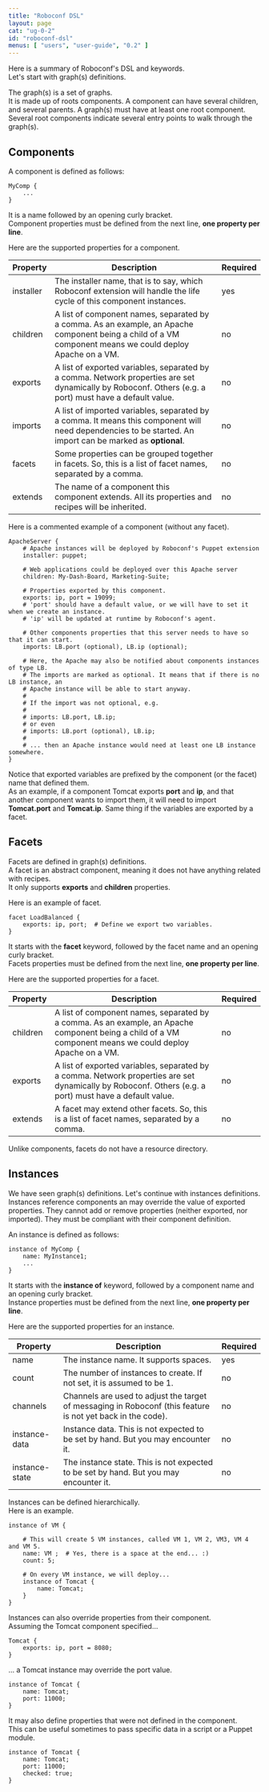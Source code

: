 ```yaml
---
title: "Roboconf DSL"
layout: page
cat: "ug-0-2"
id: "roboconf-dsl"
menus: [ "users", "user-guide", "0.2" ]
---
```


Here is a summary of Roboconf's DSL and keywords.  
Let's start with graph(s) definitions.

The graph(s) is a set of graphs.  
It is made up of roots components. A component can have several children, and several parents.
A graph(s) must have at least one root component. Several root components indicate several entry points to 
walk through the graph(s).


## Components

A component is defined as follows:

	MyComp {
		...
	}

It is a name followed by an opening curly bracket.  
Component properties must be defined from the next line, **one property per line**.

Here are the supported properties for a component.

| Property | Description | Required |
| --- | --- | --- |
| installer | The installer name, that is to say, which Roboconf extension will handle the life cycle of this component instances. | yes |
| children | A list of component names, separated by a comma. As an example, an Apache component being a child of a VM component means we could deploy Apache on a VM. | no |
| exports | A list of exported variables, separated by a comma. Network properties are set dynamically by Roboconf. Others (e.g. a port) must have a default value. | no |
| imports | A list of imported variables, separated by a comma. It means this component will need dependencies to be started. An import can be marked as **optional**. | no |
| facets | Some properties can be grouped together in facets. So, this is a list of facet names, separated by a comma. | no |
| extends | The name of a component this component extends. All its properties and recipes will be inherited. | no |


Here is a commented example of a component (without any facet).

	ApacheServer {
		# Apache instances will be deployed by Roboconf's Puppet extension
		installer: puppet;
		
		# Web applications could be deployed over this Apache server
		children: My-Dash-Board, Marketing-Suite;
		
		# Properties exported by this component.
		exports: ip, port = 19099;
		# 'port' should have a default value, or we will have to set it when we create an instance.
		# 'ip' will be updated at runtime by Roboconf's agent.
		
		# Other components properties that this server needs to have so that it can start.
		imports: LB.port (optional), LB.ip (optional);
		
		# Here, the Apache may also be notified about components instances of type LB.
		# The imports are marked as optional. It means that if there is no LB instance, an
		# Apache instance will be able to start anyway. 
		#
		# If the import was not optional, e.g.
		#
		# imports: LB.port, LB.ip;
		# or even
		# imports: LB.port (optional), LB.ip;
		# 
		# ... then an Apache instance would need at least one LB instance somewhere.
	}

Notice that exported variables are prefixed by the component (or the facet) name that defined them.  
As an example, if a component Tomcat exports **port** and **ip**, and that another component wants to import them,
it will need to import **Tomcat.port** and **Tomcat.ip**. Same thing if the variables are exported by a facet.

## Facets

Facets are defined in graph(s) definitions.  
A facet is an abstract component, meaning it does not have anything related with recipes.  
It only supports **exports** and **children** properties.

Here is an example of facet.

	facet LoadBalanced {
		exports: ip, port;	# Define we export two variables.
	}

It starts with the **facet** keyword, followed by the facet name and an opening curly bracket.  
Facets properties must be defined from the next line, **one property per line**.

Here are the supported properties for a facet.

| Property | Description | Required |
| --- | --- | --- |
| children | A list of component names, separated by a comma. As an example, an Apache component being a child of a VM component means we could deploy Apache on a VM. | no |
| exports | A list of exported variables, separated by a comma. Network properties are set dynamically by Roboconf. Others (e.g. a port) must have a default value. | no |
| extends | A facet may extend other facets. So, this is a list of facet names, separated by a comma. | no |

Unlike components, facets do not have a resource directory.


## Instances

We have seen graph(s) definitions. Let's continue with instances definitions.  
Instances reference components an may override the value of exported properties. They cannot
add or remove properties (neither exported, nor imported). They must be compliant with their component definition.

An instance is defined as follows:

	instance of MyComp {
		name: MyInstance1;
		...
	}

It starts with the **instance of** keyword, followed by a component name and an opening curly bracket.  
Instance properties must be defined from the next line, **one property per line**.

Here are the supported properties for an instance.

| Property | Description | Required |
| --- | --- | --- |
| name | The instance name. It supports spaces. | yes |
| count | The number of instances to create. If not set, it is assumed to be 1. | no |
| channels | Channels are used to adjust the target of messaging in Roboconf (this feature is not yet back in the code). | no |
| instance-data | Instance data. This is not expected to be set by hand. But you may encounter it. | no |
| instance-state | The instance state. This is not expected to be set by hand. But you may encounter it. | no |


Instances can be defined hierarchically.  
Here is an example.

	instance of VM {
	
		# This will create 5 VM instances, called VM 1, VM 2, VM3, VM 4 and VM 5.
		name: VM ;	# Yes, there is a space at the end... :)
		count: 5;
		
		# On every VM instance, we will deploy...
		instance of Tomcat {
			name: Tomcat;
		}
	}

Instances can also override properties from their component.  
Assuming the Tomcat component specified...

	Tomcat {
		exports: ip, port = 8080;
	}
	
... a Tomcat instance may override the port value.

	instance of Tomcat {
		name: Tomcat;
		port: 11000;
	}

It may also define properties that were not defined in the component.  
This can be useful sometimes to pass specific data in a script or a Puppet module.

	instance of Tomcat {
		name: Tomcat;
		port: 11000;
		checked: true;
	}
